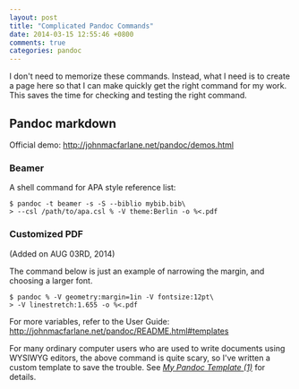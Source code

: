 ```yaml
---
layout: post
title: "Complicated Pandoc Commands"
date: 2014-03-15 12:55:46 +0800
comments: true
categories: pandoc
---
```


I don't need to memorize these commands.  Instead, what I need is to
create a page here so that I can make quickly get the right command
for my work.  This saves the time for checking and testing the right
command.

Pandoc markdown
---

Official demo:
<http://johnmacfarlane.net/pandoc/demos.html>

### Beamer

A shell command for APA style reference list:

    $ pandoc -t beamer -s -S --biblio mybib.bib\
    > --csl /path/to/apa.csl % -V theme:Berlin -o %<.pdf

### Customized PDF
(Added on AUG 03RD, 2014)

The command below is just an example of narrowing the margin, and
choosing a larger font.

    $ pandoc % -V geometry:margin=1in -V fontsize:12pt\
    > -V linestretch:1.655 -o %<.pdf 

For more variables, refer to the User Guide:
<http://johnmacfarlane.net/pandoc/README.html#templates>

For many ordinary computer users who are used to write documents using
WYSIWYG editors, the above command is quite scary, so I've written a
custom template to save the trouble.  See
[*My Pandoc Template (1)*][NewPost] for details.

[NewPost]: /blog/2014/08/03/my-pandoc-template-1/
